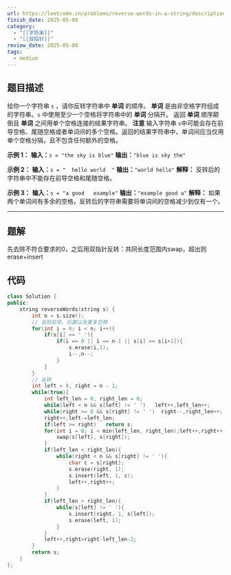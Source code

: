 ```yaml
---
url: https://leetcode.cn/problems/reverse-words-in-a-string/description/
finish_date: 2025-05-08
category:
  - "[[字符串]]"
  - "[[双指针]]"
review_date: 2025-05-08
tags:
  - medium
---
```

## 题目描述

给你一个字符串 `s` ，请你反转字符串中 **单词** 的顺序。
**单词** 是由非空格字符组成的字符串。`s` 中使用至少一个空格将字符串中的 **单词** 分隔开。
返回 **单词** 顺序颠倒且 **单词** 之间用单个空格连接的结果字符串。
**注意** 输入字符串 `s`中可能会存在前导空格、尾随空格或者单词间的多个空格。返回的结果字符串中，单词间应当仅用单个空格分隔，且不包含任何额外的空格。

**示例 1：**
**输入：**`s = "the sky is blue"`
**输出：**`"blue is sky the"`

**示例 2：**
**输入：**`s = "  hello world  "`
**输出：**`"world hello"`
**解释：** 反转后的字符串中不能存在前导空格和尾随空格。

**示例 3：**
**输入：**`s = "a good   example"`
**输出：**`"example good a"`
**解释：** 如果两个单词间有多余的空格，反转后的字符串需要将单词间的空格减少到仅有一个。

---
## 题解

先去除不符合要求的0，之后用双指针反转：共同长度范围内swap，超出则erase+insert

## 代码

```cpp
class Solution {
public:
    string reverseWords(string s) {
        int n = s.size();
        // 去除前导、后置以及重复空格
        for(int i = 0; i < n; i++){
            if(s[i] == ' '){
                if(i == 0 || i == n-1 || s[i] == s[i+1]){
                    s.erase(i,1);
                    i--,n--;
                }
            }
        }
        // 反转
        int left = 0, right = n - 1;
        while(true){
            int left_len = 0, right_len = 0;
            while(left < n && s[left] != ' ')   left++,left_len++;
            while(right >= 0 && s[right] != ' ')  right--,right_len++;
            right++,left-=left_len;
            if(left >= right)   return s;
            for(int i = 0; i < min(left_len, right_len);left++,right++,i++){
                swap(s[left], s[right]);
            }
            if(left_len < right_len){
                while(right < n && s[right] != ' '){
                    char c = s[right];
                    s.erase(right, 1);
                    s.insert(left, 1, c);
                    left++,right++;
                }
            }
            if(left_len > right_len){
                while(s[left] != ' '){
                    s.insert(right, 1, s[left]);
                    s.erase(left, 1);
                }
            }
            left++,right=right-left_len-2;
        }
        return s;
    }
};
```